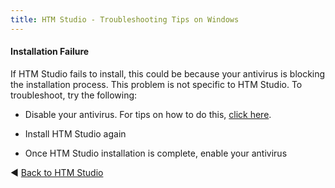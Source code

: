 ```yaml
---
title: HTM Studio - Troubleshooting Tips on Windows
---
```


#### Installation Failure

If HTM Studio fails to install, this could be because your antivirus is
blocking the installation process. This problem is not specific to HTM
Studio. To troubleshoot, try the following:

-   Disable your antivirus. For tips on how to do this, [click
    here](http://www.computerhope.com/issues/ch000864.htm). 

-   Install HTM Studio again

-   Once HTM Studio installation is complete, enable your antivirus

◄ [Back to HTM Studio](/machine-intelligence-technology/htm-studio/)
